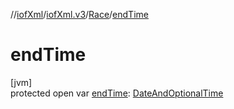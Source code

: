 //[iofXml](../../../index.md)/[iofXml.v3](../index.md)/[Race](index.md)/[endTime](end-time.md)

# endTime

[jvm]\
protected open var [endTime](end-time.md): [DateAndOptionalTime](../-date-and-optional-time/index.md)
